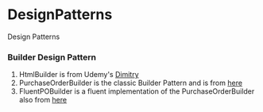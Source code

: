 # DesignPatterns
Design Patterns

### Builder Design Pattern
1. HtmlBuilder is from Udemy's [Dimitry](https://www.udemy.com/design-patterns-csharp-dotnet)
2. PurchaseOrderBuilder is the classic Builder Pattern and is from [here](https://www.youtube.com/watch?v=oO-TB8niPoY)
3. FluentPOBuilder is a fluent implementation of the PurchaseOrderBuilder also from [here](https://www.youtube.com/watch?v=oO-TB8niPoY)

